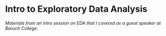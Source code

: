 # Intro to Exploratory Data Analysis

###### Materials from an intro session on EDA that I covered as a guest speaker at Baruch College.  

